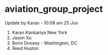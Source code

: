 # aviation_group_project

Update by Karan - 10:08 am 25 Jun


1. Karan Kankariya New York
2. Jason Xu
3. Boris Doosey - Washington, DC
4. Reed Huston